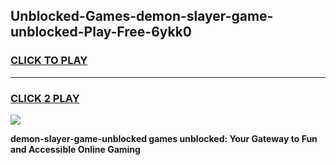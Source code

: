 
## Unblocked-Games-demon-slayer-game-unblocked-Play-Free-6ykk0
<h3>
<a href="https://premium76.site?title=demon-slayer-game-unblocked&ref=18A1">CLICK TO PLAY</a></h3>
<hr>

<h3>
<a href="https://premium76.site?title=demon-slayer-game-unblocked&ref=18A1">CLICK 2 PLAY</a>
  
</h3>

<a href="https://premium76.site?title=demon-slayer-game-unblocked&ref=18A1"><img src="https://clearcache.store/games.png"></a>


**demon-slayer-game-unblocked games unblocked: Your Gateway to Fun and Accessible Online Gaming**
